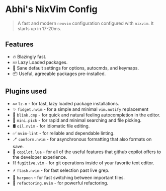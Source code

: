 # Abhi's NixVim Config
> A fast and modern `neovim` configuration configured with `nixvim`. It starts up in 17-20ms.

## Features

- 🔥 Blazingly fast.
- 💤 Lazy Loaded packages.
- 🧹 Sane default settings for options, autocmds, and keymaps.
- 📦 Useful, agreeable packages pre-installed.

## Plugins used
- 💤 `lz-n` - for fast, lazy loaded package installations.
- ✨ `fidget.nvim` - for a simple and minimal `vim.notify` replacement 
- 📝 `blink.cmp` - for quick and natural feeling autocompletion in the editor.
- 🔎 `mini.pick` - for rapid and minimal searching and file picking.
- 🛢️ `oil.nvim` - for idiomatic file editing.
- ✅ `nvim-lint` - for reliable and dependable linting.
- 🪥 `conform.nvim` - for asynchronous formatting that also formats on save. 
- 🤖 `copilot.lua` - for all of the useful features that github copilot offers to the developer experience.
- ⛓️ `fugitive.vim` - for git operations inside of your favorite text editor.
- ⚡ `flash.nvim` - for fast selection past live grep.
- 🔱 `harpoon` - for fast switching between important files.
- 📕 `refactoring.nvim` - for powerful refactoring.

